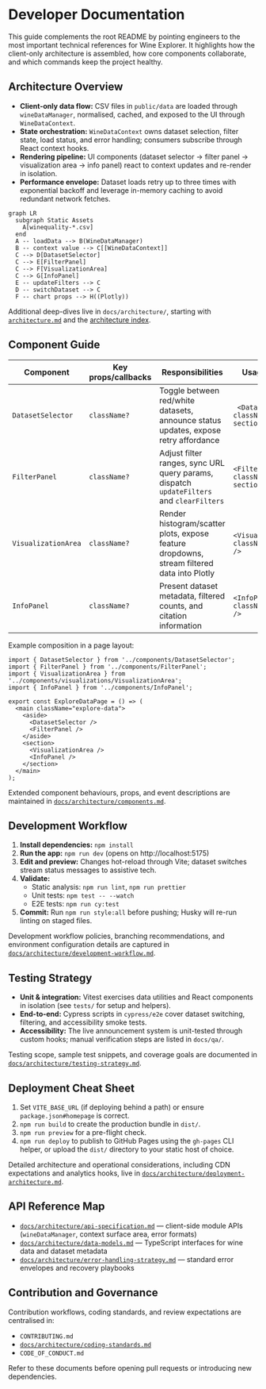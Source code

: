 # Developer Documentation

This guide complements the root README by pointing engineers to the most important technical references for Wine Explorer. It highlights how the client-only architecture is assembled, how core components collaborate, and which commands keep the project healthy.

## Architecture Overview

- **Client-only data flow:** CSV files in `public/data` are loaded through `wineDataManager`, normalised, cached, and exposed to the UI through `WineDataContext`.
- **State orchestration:** `WineDataContext` owns dataset selection, filter state, load status, and error handling; consumers subscribe through React context hooks.
- **Rendering pipeline:** UI components (dataset selector → filter panel → visualization area → info panel) react to context updates and re-render in isolation.
- **Performance envelope:** Dataset loads retry up to three times with exponential backoff and leverage in-memory caching to avoid redundant network fetches.

```mermaid
graph LR
  subgraph Static Assets
    A[winequality-*.csv]
  end
  A -- loadData --> B(WineDataManager)
  B -- context value --> C[[WineDataContext]]
  C --> D[DatasetSelector]
  C --> E[FilterPanel]
  C --> F[VisualizationArea]
  C --> G[InfoPanel]
  E -- updateFilters --> C
  D -- switchDataset --> C
  F -- chart props --> H((Plotly))
```

Additional deep-dives live in `docs/architecture/`, starting with [`architecture.md`](architecture.md) and the [architecture index](architecture/index.md).

## Component Guide

| Component           | Key props/callbacks | Responsibilities                                                                           | Usage example                                      |
| ------------------- | ------------------- | ------------------------------------------------------------------------------------------ | -------------------------------------------------- |
| `DatasetSelector`   | `className?`        | Toggle between red/white datasets, announce status updates, expose retry affordance        | ` <DatasetSelector className="sidebar-section" />` |
| `FilterPanel`       | `className?`        | Adjust filter ranges, sync URL query params, dispatch `updateFilters` and `clearFilters`   | `<FilterPanel className="sidebar-section" />`      |
| `VisualizationArea` | `className?`        | Render histogram/scatter plots, expose feature dropdowns, stream filtered data into Plotly | `<VisualizationArea className="content" />`        |
| `InfoPanel`         | `className?`        | Present dataset metadata, filtered counts, and citation information                        | `<InfoPanel className="content" />`                |

Example composition in a page layout:

```tsx
import { DatasetSelector } from '../components/DatasetSelector';
import { FilterPanel } from '../components/FilterPanel';
import { VisualizationArea } from '../components/visualizations/VisualizationArea';
import { InfoPanel } from '../components/InfoPanel';

export const ExploreDataPage = () => (
  <main className="explore-data">
    <aside>
      <DatasetSelector />
      <FilterPanel />
    </aside>
    <section>
      <VisualizationArea />
      <InfoPanel />
    </section>
  </main>
);
```

Extended component behaviours, props, and event descriptions are maintained in [`docs/architecture/components.md`](architecture/components.md).

## Development Workflow

1. **Install dependencies:** `npm install`
2. **Run the app:** `npm run dev` (opens on http://localhost:5175)
3. **Edit and preview:** Changes hot-reload through Vite; dataset switches stream status messages to assistive tech.
4. **Validate:**
   - Static analysis: `npm run lint`, `npm run prettier`
   - Unit tests: `npm test -- --watch`
   - E2E tests: `npm run cy:test`
5. **Commit:** Run `npm run style:all` before pushing; Husky will re-run linting on staged files.

Development workflow policies, branching recommendations, and environment configuration details are captured in [`docs/architecture/development-workflow.md`](architecture/development-workflow.md).

## Testing Strategy

- **Unit & integration:** Vitest exercises data utilities and React components in isolation (see `tests/` for setup and helpers).
- **End-to-end:** Cypress scripts in `cypress/e2e` cover dataset switching, filtering, and accessibility smoke tests.
- **Accessibility:** The live announcement system is unit-tested through custom hooks; manual verification steps are listed in `docs/qa/`.

Testing scope, sample test snippets, and coverage goals are documented in [`docs/architecture/testing-strategy.md`](architecture/testing-strategy.md).

## Deployment Cheat Sheet

1. Set `VITE_BASE_URL` (if deploying behind a path) or ensure `package.json#homepage` is correct.
2. `npm run build` to create the production bundle in `dist/`.
3. `npm run preview` for a pre-flight check.
4. `npm run deploy` to publish to GitHub Pages using the `gh-pages` CLI helper, or upload the `dist/` directory to your static host of choice.

Detailed architecture and operational considerations, including CDN expectations and analytics hooks, live in [`docs/architecture/deployment-architecture.md`](architecture/deployment-architecture.md).

## API Reference Map

- [`docs/architecture/api-specification.md`](architecture/api-specification.md) — client-side module APIs (`wineDataManager`, context surface area, error formats)
- [`docs/architecture/data-models.md`](architecture/data-models.md) — TypeScript interfaces for wine data and dataset metadata
- [`docs/architecture/error-handling-strategy.md`](architecture/error-handling-strategy.md) — standard error envelopes and recovery playbooks

## Contribution and Governance

Contribution workflows, coding standards, and review expectations are centralised in:

- `CONTRIBUTING.md`
- [`docs/architecture/coding-standards.md`](architecture/coding-standards.md)
- `CODE_OF_CONDUCT.md`

Refer to these documents before opening pull requests or introducing new dependencies.

